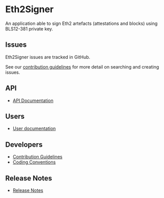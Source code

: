 # Eth2Signer

An application able to sign Eth2 artefacts (attestations and blocks) using BLS12-381 private key.

## Issues

Eth2Signer issues are tracked in GitHub.

See our [contribution guidelines](CONTRIBUTING.md) for more detail on searching and creating issues.

## API
* [API Documentation](https://pegasyseng.github.io/eth2signer/)

## Users
* [User documentation](https://docs.eth2signer.pegasys.tech/)

## Developers
* [Contribution Guidelines](CONTRIBUTING.md)
* [Coding Conventions](CODING-CONVENTIONS.md)

## Release Notes
* [Release Notes](CHANGELOG.md)

[Gitter]: https://gitter.im/PegaSysEng/Eth2Signer
